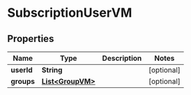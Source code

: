 

# SubscriptionUserVM


## Properties

Name | Type | Description | Notes
------------ | ------------- | ------------- | -------------
**userId** | **String** |  |  [optional]
**groups** | [**List&lt;GroupVM&gt;**](GroupVM.md) |  |  [optional]



